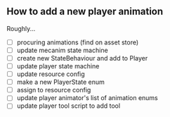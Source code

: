 ## How to add a new player animation

Roughly...

- [ ] procuring animations (find on asset store)
- [ ] update mecanim state machine
- [ ] create new StateBehaviour and add to Player
- [ ] update player state machine
- [ ] update resource config
- [ ] make a new PlayerState enum
- [ ] assign to resource config
- [ ] update player animator's list of animation enums
- [ ] update player tool script to add tool

